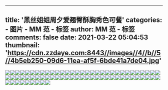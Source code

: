 
---
title: '黑丝姐姐周夕爱翘臀酥胸秀色可餐'
categories: 
    - 图片
    - MM 范 - 标签
author: MM 范 - 标签
comments: false
date: 2021-03-22 05:04:53
thumbnail: 'https://cdn.zzdaye.com:8443//images//4//b//5//4b5eb250-09d6-11ea-af5f-6bde41a7de04.jpg'
---

<div>   
<img src="https://cdn.zzdaye.com:8443//images//4//b//5//4b5eb250-09d6-11ea-af5f-6bde41a7de04.jpg" referrerpolicy="no-referrer"><img src="https://cdn.zzdaye.com:8443//images//4//b//5//4b5ed960-09d6-11ea-af5f-6bde41a7de04.jpg" referrerpolicy="no-referrer"><img src="https://cdn.zzdaye.com:8443//images//2//7//2//27286080-0386-11ea-adf7-e53723b015f2.jpg" referrerpolicy="no-referrer"><img src="https://cdn.zzdaye.com:8443//images//2//7//5//275fc430-0386-11ea-adf7-e53723b015f2.jpg" referrerpolicy="no-referrer"><img src="https://cdn.zzdaye.com:8443//images//2//6//c//26c66a60-0386-11ea-adf7-e53723b015f2.jpg" referrerpolicy="no-referrer"><img src="https://cdn.zzdaye.com:8443//images//2//7//7//277b1460-0386-11ea-adf7-e53723b015f2.jpg" referrerpolicy="no-referrer"><img src="https://cdn.zzdaye.com:8443//images//2//6//5//26513a60-0386-11ea-adf7-e53723b015f2.jpg" referrerpolicy="no-referrer"><img src="https://cdn.zzdaye.com:8443//images//2//7//3//273cf9f0-0386-11ea-adf7-e53723b015f2.jpg" referrerpolicy="no-referrer"><img src="https://cdn.zzdaye.com:8443//images//2//6//f//26f8ec10-0386-11ea-adf7-e53723b015f2.jpg" referrerpolicy="no-referrer"><img src="https://cdn.zzdaye.com:8443//images//2//6//2//26226230-0386-11ea-adf7-e53723b015f2.jpg" referrerpolicy="no-referrer"><img src="https://cdn.zzdaye.com:8443//images//2//6//d//26d78160-0386-11ea-adf7-e53723b015f2.jpg" referrerpolicy="no-referrer"><img src="https://cdn.zzdaye.com:8443//images//2//7//2//272f6560-0386-11ea-adf7-e53723b015f2.jpg" referrerpolicy="no-referrer"><img src="https://cdn.zzdaye.com:8443//images//2//6//c//26c16150-0386-11ea-adf7-e53723b015f2.jpg" referrerpolicy="no-referrer"><img src="https://cdn.zzdaye.com:8443//images//2//6//c//26ceced0-0386-11ea-adf7-e53723b015f2.jpg" referrerpolicy="no-referrer"><img src="https://cdn.zzdaye.com:8443//images//2//4//a//24af7141-0386-11ea-adf7-e53723b015f2.jpg" referrerpolicy="no-referrer"><img src="https://cdn.zzdaye.com:8443//images//2//4//a//24af9850-0386-11ea-adf7-e53723b015f2.jpg" referrerpolicy="no-referrer"><img src="https://cdn.zzdaye.com:8443//images//2//4//a//24af4a30-0386-11ea-adf7-e53723b015f2.jpg" referrerpolicy="no-referrer"><img src="https://cdn.zzdaye.com:8443//images//2//6//a//26a2b5c0-0386-11ea-adf7-e53723b015f2.jpg" referrerpolicy="no-referrer"><img src="https://cdn.zzdaye.com:8443//images//2//6//8//26820e60-0386-11ea-adf7-e53723b015f2.jpg" referrerpolicy="no-referrer"><img src="https://cdn.zzdaye.com:8443//images//2//4//a//24af7140-0386-11ea-adf7-e53723b015f2.jpg" referrerpolicy="no-referrer"><img src="https://cdn.zzdaye.com:8443//images//2//6//4//264f65a0-0386-11ea-adf7-e53723b015f2.jpg" referrerpolicy="no-referrer"><img src="https://cdn.zzdaye.com:8443//images//2//6//5//2656b8a0-0386-11ea-adf7-e53723b015f2.jpg" referrerpolicy="no-referrer"><img src="https://cdn.zzdaye.com:8443//images//2//6//2//26248510-0386-11ea-adf7-e53723b015f2.jpg" referrerpolicy="no-referrer"><img src="https://cdn.zzdaye.com:8443//images//2//4//a//24aed502-0386-11ea-adf7-e53723b015f2.jpg" referrerpolicy="no-referrer"><img src="https://cdn.zzdaye.com:8443//images//2//4//a//24aed501-0386-11ea-adf7-e53723b015f2.jpg" referrerpolicy="no-referrer"><img src="https://cdn.zzdaye.com:8443//images//2//4//a//24aefc11-0386-11ea-adf7-e53723b015f2.jpg" referrerpolicy="no-referrer"><img src="https://cdn.zzdaye.com:8443//images//2//4//a//24aefc10-0386-11ea-adf7-e53723b015f2.jpg" referrerpolicy="no-referrer"><img src="https://cdn.zzdaye.com:8443//images//1//e//d//1edbac50-0388-11ea-ad09-d7da604b44c0.jpg" referrerpolicy="no-referrer"><img src="https://cdn.zzdaye.com:8443//images//2//4//a//24aeadf2-0386-11ea-adf7-e53723b015f2.jpg" referrerpolicy="no-referrer"><img src="https://cdn.zzdaye.com:8443//images//2//4//a//24aeadf1-0386-11ea-adf7-e53723b015f2.jpg" referrerpolicy="no-referrer"><img src="https://cdn.zzdaye.com:8443//images//2//4//a//24ae11b0-0386-11ea-adf7-e53723b015f2.jpg" referrerpolicy="no-referrer"><img src="https://cdn.zzdaye.com:8443//images//2//4//a//24aeadf0-0386-11ea-adf7-e53723b015f2.jpg" referrerpolicy="no-referrer"><img src="https://cdn.zzdaye.com:8443//images//2//4//a//24ae86e1-0386-11ea-adf7-e53723b015f2.jpg" referrerpolicy="no-referrer"><img src="https://cdn.zzdaye.com:8443//images//2//4//a//24ae5fd1-0386-11ea-adf7-e53723b015f2.jpg" referrerpolicy="no-referrer"><img src="https://cdn.zzdaye.com:8443//images//2//4//a//24ae38c1-0386-11ea-adf7-e53723b015f2.jpg" referrerpolicy="no-referrer"><img src="https://cdn.zzdaye.com:8443//images//2//4//a//24ae5fd2-0386-11ea-adf7-e53723b015f2.jpg" referrerpolicy="no-referrer"><img src="https://cdn.zzdaye.com:8443//images//2//4//a//24ae38c0-0386-11ea-adf7-e53723b015f2.jpg" referrerpolicy="no-referrer"><img src="https://cdn.zzdaye.com:8443//images//2//4//a//24ae86e0-0386-11ea-adf7-e53723b015f2.jpg" referrerpolicy="no-referrer"><img src="https://cdn.zzdaye.com:8443//images//2//4//a//24ae5fd0-0386-11ea-adf7-e53723b015f2.jpg" referrerpolicy="no-referrer"><img src="https://cdn.zzdaye.com:8443//images//2//4//a//24ad7572-0386-11ea-adf7-e53723b015f2.jpg" referrerpolicy="no-referrer"><img src="https://cdn.zzdaye.com:8443//images//2//4//a//24adeaa2-0386-11ea-adf7-e53723b015f2.jpg" referrerpolicy="no-referrer"><img src="https://cdn.zzdaye.com:8443//images//2//4//a//24adc392-0386-11ea-adf7-e53723b015f2.jpg" referrerpolicy="no-referrer"><img src="https://cdn.zzdaye.com:8443//images//2//4//a//24adc393-0386-11ea-adf7-e53723b015f2.jpg" referrerpolicy="no-referrer"><img src="https://cdn.zzdaye.com:8443//images//2//4//a//24adeaa1-0386-11ea-adf7-e53723b015f2.jpg" referrerpolicy="no-referrer"><img src="https://cdn.zzdaye.com:8443//images//2//4//a//24adc390-0386-11ea-adf7-e53723b015f2.jpg" referrerpolicy="no-referrer"><img src="https://cdn.zzdaye.com:8443//images//2//4//a//24ad9c82-0386-11ea-adf7-e53723b015f2.jpg" referrerpolicy="no-referrer"><img src="https://cdn.zzdaye.com:8443//images//2//4//a//24ad9c80-0386-11ea-adf7-e53723b015f2.jpg" referrerpolicy="no-referrer"><img src="https://cdn.zzdaye.com:8443//images//2//4//a//24adeaa0-0386-11ea-adf7-e53723b015f2.jpg" referrerpolicy="no-referrer"><img src="https://cdn.zzdaye.com:8443//images//2//4//a//24ad9c81-0386-11ea-adf7-e53723b015f2.jpg" referrerpolicy="no-referrer"><img src="https://cdn.zzdaye.com:8443//images//2//4//a//24adc391-0386-11ea-adf7-e53723b015f2.jpg" referrerpolicy="no-referrer"><img src="https://cdn.zzdaye.com:8443//images//2//4//a//24ad7571-0386-11ea-adf7-e53723b015f2.jpg" referrerpolicy="no-referrer"><img src="https://cdn.zzdaye.com:8443//images//2//4//a//24acb220-0386-11ea-adf7-e53723b015f2.jpg" referrerpolicy="no-referrer"><img src="https://cdn.zzdaye.com:8443//images//2//4//a//24acd930-0386-11ea-adf7-e53723b015f2.jpg" referrerpolicy="no-referrer"><img src="https://cdn.zzdaye.com:8443//images//2//4//a//24ad7570-0386-11ea-adf7-e53723b015f2.jpg" referrerpolicy="no-referrer"><img src="https://cdn.zzdaye.com:8443//images//2//4//a//24ac8b10-0386-11ea-adf7-e53723b015f2.jpg" referrerpolicy="no-referrer"><img src="https://cdn.zzdaye.com:8443//images//2//4//a//24ac15e0-0386-11ea-adf7-e53723b015f2.jpg" referrerpolicy="no-referrer"><img src="https://cdn.zzdaye.com:8443//images//2//4//a//24ac8b12-0386-11ea-adf7-e53723b015f2.jpg" referrerpolicy="no-referrer"><img src="https://cdn.zzdaye.com:8443//images//2//4//a//24ad4e61-0386-11ea-adf7-e53723b015f2.jpg" referrerpolicy="no-referrer"><img src="https://cdn.zzdaye.com:8443//images//2//4//a//24ad0040-0386-11ea-adf7-e53723b015f2.jpg" referrerpolicy="no-referrer"><img src="https://cdn.zzdaye.com:8443//images//2//4//a//24ad4e62-0386-11ea-adf7-e53723b015f2.jpg" referrerpolicy="no-referrer"><img src="https://cdn.zzdaye.com:8443//images//2//4//a//24ad2751-0386-11ea-adf7-e53723b015f2.jpg" referrerpolicy="no-referrer"><img src="https://cdn.zzdaye.com:8443//images//2//4//a//24ad4e60-0386-11ea-adf7-e53723b015f2.jpg" referrerpolicy="no-referrer"><img src="https://cdn.zzdaye.com:8443//images//2//4//a//24ad0042-0386-11ea-adf7-e53723b015f2.jpg" referrerpolicy="no-referrer"><img src="https://cdn.zzdaye.com:8443//images//2//4//a//24ad2750-0386-11ea-adf7-e53723b015f2.jpg" referrerpolicy="no-referrer"><img src="https://cdn.zzdaye.com:8443//images//2//4//a//24ac6400-0386-11ea-adf7-e53723b015f2.jpg" referrerpolicy="no-referrer"><img src="https://cdn.zzdaye.com:8443//images//2//4//a//24ad2752-0386-11ea-adf7-e53723b015f2.jpg" referrerpolicy="no-referrer"><img src="https://cdn.zzdaye.com:8443//images//2//4//a//24ac8b11-0386-11ea-adf7-e53723b015f2.jpg" referrerpolicy="no-referrer"><img src="https://cdn.zzdaye.com:8443//images//2//4//a//24ac6401-0386-11ea-adf7-e53723b015f2.jpg" referrerpolicy="no-referrer"><img src="https://cdn.zzdaye.com:8443//images//2//4//a//24ad0041-0386-11ea-adf7-e53723b015f2.jpg" referrerpolicy="no-referrer"><img src="https://cdn.zzdaye.com:8443//images//2//4//a//24acb221-0386-11ea-adf7-e53723b015f2.jpg" referrerpolicy="no-referrer"><img src="https://cdn.zzdaye.com:8443//images//2//4//a//24ac3cf0-0386-11ea-adf7-e53723b015f2.jpg" referrerpolicy="no-referrer">  
</div>
            